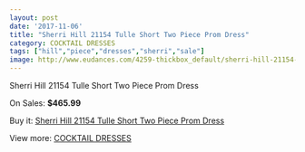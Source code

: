 ```yaml
---
layout: post
date: '2017-11-06'
title: "Sherri Hill 21154 Tulle Short Two Piece Prom Dress"
category: COCKTAIL DRESSES
tags: ["hill","piece","dresses","sherri","sale"]
image: http://www.eudances.com/4259-thickbox_default/sherri-hill-21154-tulle-short-two-piece-prom-dress.jpg
---
```

Sherri Hill 21154 Tulle Short Two Piece Prom Dress

On Sales: **$465.99**
<a href="https://www.eudances.com/en/cocktail-dresses/1417-sherri-hill-21154-tulle-short-two-piece-prom-dress.html"><amp-img layout="responsive" width="600" height="600" src="//www.eudances.com/4259-thickbox_default/sherri-hill-21154-tulle-short-two-piece-prom-dress.jpg" alt="Sherri Hill 21154 Tulle Short Two Piece Prom Dress 0" /></a>
<a href="https://www.eudances.com/en/cocktail-dresses/1417-sherri-hill-21154-tulle-short-two-piece-prom-dress.html"><amp-img layout="responsive" width="600" height="600" src="//www.eudances.com/4263-thickbox_default/sherri-hill-21154-tulle-short-two-piece-prom-dress.jpg" alt="Sherri Hill 21154 Tulle Short Two Piece Prom Dress 1" /></a>
<a href="https://www.eudances.com/en/cocktail-dresses/1417-sherri-hill-21154-tulle-short-two-piece-prom-dress.html"><amp-img layout="responsive" width="600" height="600" src="//www.eudances.com/4262-thickbox_default/sherri-hill-21154-tulle-short-two-piece-prom-dress.jpg" alt="Sherri Hill 21154 Tulle Short Two Piece Prom Dress 2" /></a>
<a href="https://www.eudances.com/en/cocktail-dresses/1417-sherri-hill-21154-tulle-short-two-piece-prom-dress.html"><amp-img layout="responsive" width="600" height="600" src="//www.eudances.com/4261-thickbox_default/sherri-hill-21154-tulle-short-two-piece-prom-dress.jpg" alt="Sherri Hill 21154 Tulle Short Two Piece Prom Dress 3" /></a>
<a href="https://www.eudances.com/en/cocktail-dresses/1417-sherri-hill-21154-tulle-short-two-piece-prom-dress.html"><amp-img layout="responsive" width="600" height="600" src="//www.eudances.com/4260-thickbox_default/sherri-hill-21154-tulle-short-two-piece-prom-dress.jpg" alt="Sherri Hill 21154 Tulle Short Two Piece Prom Dress 4" /></a>

Buy it: [Sherri Hill 21154 Tulle Short Two Piece Prom Dress](https://www.eudances.com/en/cocktail-dresses/1417-sherri-hill-21154-tulle-short-two-piece-prom-dress.html "Sherri Hill 21154 Tulle Short Two Piece Prom Dress")

View more: [COCKTAIL DRESSES](https://www.eudances.com/en/14-cocktail-dresses "COCKTAIL DRESSES")